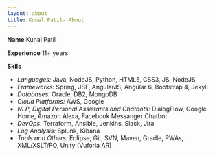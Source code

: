 ```yaml
---
layout: about
title: Kunal Patil- About
---
```


**Name** Kunal Patil

**Experience** 11+ years

**Skils**
- *Languages:* Java, NodeJS, Python, HTML5, CSS3, JS, NodeJS
- *Frameworks:* Spring, JSF, AngularJS, Angular 6, Bootstrap 4, Jekyll
- *Databases:* Oracle, DB2, MongoDB
- *Cloud Platforms:* AWS, Google
- *NLP, Digital Personal Assistants and Chatbots:* DialogFlow, Google Home, Amazon Alexa, Facebook Messanger Chatbot
- *DevOps*: Terraform, Ansible, Jenkins, Slack, Jira
- *Log Analysis:* Splunk, Kibana
- *Tools and Others:* Eclipse, Git, SVN, Maven, Gradle, PWAs, XML/XSLT/FO, Unity (Vuforia AR)